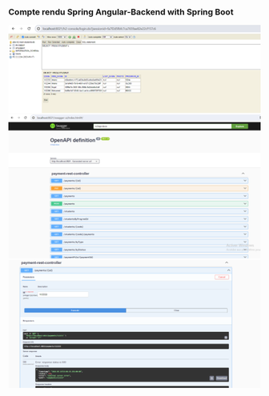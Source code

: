 <h3>Compte rendu Spring Angular-Backend with Spring Boot</h3>
<img src="captures/capture1.png">
<img src="captures/capture2.png">
<img src="captures/capture3.png">